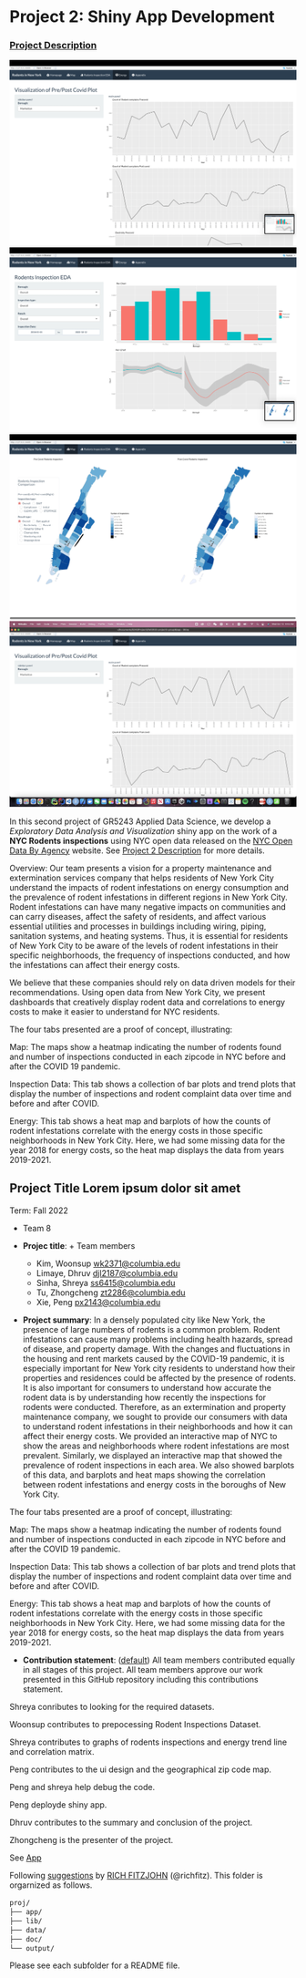 # Project 2: Shiny App Development

### [Project Description](doc/project2_desc.md)

![screenshot](doc/figs/homepage.png)
![screenshot](doc/figs/map.png)
![screenshot](doc/figs/graph1.png)
![screenshot](doc/figs/graph2.png)

In this second project of GR5243 Applied Data Science, we develop a *Exploratory Data Analysis and Visualization* shiny app on the work of a **NYC Rodents inspections** using NYC open data released on the [NYC Open Data By Agency](https://opendata.cityofnewyork.us/data/) website. See [Project 2 Description](doc/project2_desc.md) for more details.  

Overview:
Our team presents a vision for a property maintenance and extermination services company that helps residents of New York City understand the impacts of rodent infestations on energy consumption and the prevalence of rodent infestations in different regions in New York City. Rodent infestations can have many negative impacts on communities and can carry diseases, affect the safety of residents, and affect various essential utilities and processes in buildings including wiring, piping, sanitation systems, and heating systems. Thus, it is essential for residents of New York City to be aware of the levels of rodent infestations in their specific neighborhoods, the frequency of inspections conducted, and how the infestations can affect their energy costs.

​​We believe that these companies should rely on data driven models for their recommendations. Using open data from New York City, we present dashboards that creatively display rodent data and correlations to energy costs to make it easier to understand for NYC residents.


The four tabs presented are a proof of concept, illustrating:

Map:
The maps show a heatmap indicating the number of rodents found and number of inspections conducted in each zipcode in NYC before and after the COVID 19 pandemic.

Inspection Data:
This tab shows a collection of bar plots and trend plots that display the number of inspections and rodent complaint data over time and before and after COVID.

Energy:
This tab shows a heat map and barplots of how the counts of rodent infestations correlate with the energy costs in those specific neighborhoods in New York City. Here, we had some missing data for the year 2018 for energy costs, so the heat map displays the data from years 2019-2021.


## Project Title Lorem ipsum dolor sit amet
Term: Fall 2022

+ Team 8
+ **Projec title**: + Team members
	+ Kim, Woonsup wk2371@columbia.edu
	+ Limaye, Dhruv djl2187@columbia.edu
	+ Sinha, Shreya ss6415@columbia.edu
	+ Tu, Zhongcheng zt2286@columbia.edu
	+ Xie, Peng px2143@columbia.edu

+ **Project summary**: 
In a densely populated city like New York, the presence of large numbers of rodents is a common problem. Rodent infestations can cause many problems including health hazards, spread of disease, and property damage. With the changes and fluctuations in the housing and rent markets caused by the COVID-19 pandemic, it is especially important for New York city residents to understand how their properties and residences could be affected by the presence of rodents. It is also important for consumers to understand how accurate the rodent data is by understanding how recently the inspections for rodents were conducted. 
Therefore, as an extermination and property maintenance company, we sought to provide our consumers with data to understand rodent infestations in their neighborhoods and how it can affect their energy costs. We provided an interactive map of NYC to show the areas and neighborhoods where rodent infestations are most prevalent. Similarly, we displayed an interactive map that showed the prevalence of rodent inspections in each area. We also showed barplots of this data, and barplots and heat maps showing the correlation between rodent infestations and energy costs in the boroughs of New York City.

The four tabs presented are a proof of concept, illustrating:

Map:
The maps show a heatmap indicating the number of rodents found and number of inspections conducted in each zipcode in NYC before and after the COVID 19 pandemic.

Inspection Data:
This tab shows a collection of bar plots and trend plots that display the number of inspections and rodent complaint data over time and before and after COVID.

Energy:
This tab shows a heat map and barplots of how the counts of rodent infestations correlate with the energy costs in those specific neighborhoods in New York City. Here, we had some missing data for the year 2018 for energy costs, so the heat map displays the data from years 2019-2021.

+ **Contribution statement**: ([default](doc/a_note_on_contributions.md)) All team members contributed equally in all stages of this project. All team members approve our work presented in this GitHub repository including this contributions statement. 

Shreya conributes to looking for the required datasets.

Woonsup contributes to prepocessing Rodent Inspections Dataset. 

Shreya contributes to graphs of rodents inspections and energy trend line and correlation matrix.

Peng contributes to the ui design and the geographical zip code map.

Peng and shreya help debug the code.

Peng deployde shiny app.

Dhruv contributes to the summary and conclusion of the project.

Zhongcheng is the presenter of the project.

See [App](https://kazesword.shinyapps.io/fall5243-project2/)

Following [suggestions](http://nicercode.github.io/blog/2013-04-05-projects/) by [RICH FITZJOHN](http://nicercode.github.io/about/#Team) (@richfitz). This folder is orgarnized as follows.

```
proj/
├── app/
├── lib/
├── data/
├── doc/
└── output/
```

Please see each subfolder for a README file.


